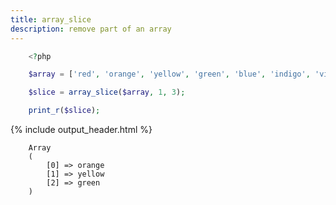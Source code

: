 ```yaml
---
title: array_slice
description: remove part of an array    
---
```


```php
    <?php

    $array = ['red', 'orange', 'yellow', 'green', 'blue', 'indigo', 'violet'];

    $slice = array_slice($array, 1, 3); 

    print_r($slice);
```

{% include output_header.html %}

```console
    Array
    (
        [0] => orange
        [1] => yellow
        [2] => green
    )
```
